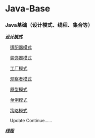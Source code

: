 # Java-Base

### Java基础（设计模式、线程、集合等）

***[设计模式](https://github.com/zexiangzhang/Java-Base/tree/main/code_example/src/com/zexiang/designPatterns)***

&nbsp;&nbsp;&nbsp;&nbsp;[适配器模式](https://github.com/zexiangzhang/Java-Base/tree/main/code_example/src/com/zexiang/designPatterns/adapter)

&nbsp;&nbsp;&nbsp;&nbsp;[装饰器模式](https://github.com/zexiangzhang/Java-Base/tree/main/code_example/src/com/zexiang/designPatterns/decorator)

&nbsp;&nbsp;&nbsp;&nbsp;[工厂模式](https://github.com/zexiangzhang/Java-Base/tree/main/code_example/src/com/zexiang/designPatterns/factoryy)

&nbsp;&nbsp;&nbsp;&nbsp;[观察者模式](https://github.com/zexiangzhang/Java-Base/tree/main/code_example/src/com/zexiang/designPatterns/observerModel)

&nbsp;&nbsp;&nbsp;&nbsp;[原型模式](https://github.com/zexiangzhang/Java-Base/tree/main/code_example/src/com/zexiang/designPatterns/prototype)

&nbsp;&nbsp;&nbsp;&nbsp;[单例模式](https://github.com/zexiangzhang/Java-Base/tree/main/code_example/src/com/zexiang/designPatterns/singleton)

&nbsp;&nbsp;&nbsp;&nbsp;[策略模式](https://github.com/zexiangzhang/Java-Base/tree/main/code_example/src/com/zexiang/designPatterns/strategy)

&nbsp;&nbsp;&nbsp;&nbsp;Update Continue......

***[线程](https://github.com/zexiangzhang/Java-Base/tree/main/code_example/src/com/zexiang/thread)***
